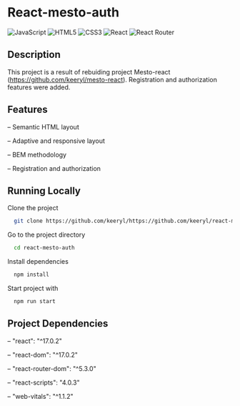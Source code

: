 
# React-mesto-auth
![JavaScript](https://img.shields.io/badge/javascript-%23323330.svg?style=for-the-badge&logo=javascript&logoColor=%23F7DF1E)
![HTML5](https://img.shields.io/badge/html5-%23E34F26.svg?style=for-the-badge&logo=html5&logoColor=white)
![CSS3](https://img.shields.io/badge/css3-%231572B6.svg?style=for-the-badge&logo=css3&logoColor=white)
![React](https://img.shields.io/badge/react-%2320232a.svg?style=for-the-badge&logo=react&logoColor=%2361DAFB)
![React Router](https://img.shields.io/badge/React_Router-CA4245?style=for-the-badge&logo=react-router&logoColor=white)

## Description

This project is a result of rebuiding project Mesto-react (https://github.com/keeryl/mesto-react). Registration and authorization features were added.

## Features

– Semantic HTML layout

– Adaptive and responsive layout

– BEM methodology

– Registration and authorization


## Running Locally

Clone the project

```bash
  git clone https://github.com/keeryl/https://github.com/keeryl/react-mesto-auth.git.git
```

Go to the project directory

```bash
  cd react-mesto-auth
```

Install dependencies

```bash
  npm install
```

Start project with
```bash
  npm run start
```

## Project Dependencies

 – "react": "^17.0.2"
 
 – "react-dom": "^17.0.2"
 
 – "react-router-dom": "^5.3.0"
 
 – "react-scripts": "4.0.3"
 
 – "web-vitals": "^1.1.2"
